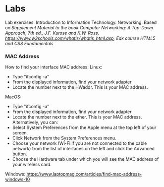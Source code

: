 # Labs
Lab exercises. Introduction to Information Technology. Networking. Based on *Supplement Material to the book Computer Networking: A Top-Down Approach, 7th ed., J.F. Kurose and K.W. Ross, https://www.w3schools.com/whatis/whatis_html.asp, Edx course HTML5 and CSS Fundamentals*

### MAC Address
How to find your interface MAC address:
Linux: 
- Type "ifconfig -a"
- From the displayed information, find your network adapter
- Locate the number next to the HWaddr. This is your MAC address.

MacOS: 
- Type "ifconfig -a"
- From the displayed information, find your network adapter
- Locate the number next to the ether. This is your MAC address.
Alternatively, you can:
- Select System Preferences from the Apple menu at the top left of your screen.
- Click Network from the System Preferences menu.
- Choose your network (Wi-Fi if you are not connected to the cable network) from the list of interfaces on the left and click the Advanced button.
- Choose the Hardware tab under which you will see the MAC address of your wireless card.

Windows: https://www.laptopmag.com/articles/find-mac-address-windows-10
